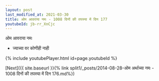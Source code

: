 ```yaml
---
layout: post
last_modified_at: 2021-03-30
title: ओम आवराया नमः - 1008 दिनों की तपस्या में दिन 177
youtubeId: jb-rr_XnCjc
---
```

 
 
 ओम आवराया नमः  
 
 -  ज्याच्या वर कोणीही नाही 
 
  
 
  
 
 
 
 
 
 


{% include youtubePlayer.html id=page.youtubeId %}
 
[Next]({{ site.baseurl }}{% link  split1/_posts/2014-08-28-ओम अर्थाच्या नमः - 1008 दिनों की तपस्या में दिन 176.md%})
 
